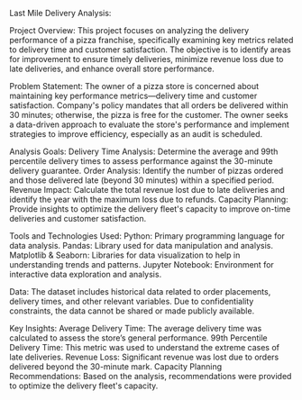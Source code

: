 Last Mile Delivery Analysis:

Project Overview:
This project focuses on analyzing the delivery performance of a pizza franchise, specifically examining key metrics related to delivery time and customer satisfaction. The objective is to identify areas for improvement to ensure timely deliveries, minimize revenue loss due to late deliveries, and enhance overall store performance.

Problem Statement:
The owner of a pizza store is concerned about maintaining key performance metrics—delivery time and customer satisfaction. Company's policy mandates that all orders be delivered within 30 minutes; otherwise, the pizza is free for the customer. The owner seeks a data-driven approach to evaluate the store's performance and implement strategies to improve efficiency, especially as an audit is scheduled.

Analysis Goals:
Delivery Time Analysis: Determine the average and 99th percentile delivery times to assess performance against the 30-minute delivery guarantee.
Order Analysis: Identify the number of pizzas ordered and those delivered late (beyond 30 minutes) within a specified period.
Revenue Impact: Calculate the total revenue lost due to late deliveries and identify the year with the maximum loss due to refunds.
Capacity Planning: Provide insights to optimize the delivery fleet's capacity to improve on-time deliveries and customer satisfaction.

Tools and Technologies Used:
Python: Primary programming language for data analysis.
Pandas: Library used for data manipulation and analysis.
Matplotlib & Seaborn: Libraries for data visualization to help in understanding trends and patterns.
Jupyter Notebook: Environment for interactive data exploration and analysis.

Data:
The dataset includes historical data related to order placements, delivery times, and other relevant variables. Due to confidentiality constraints, the data cannot be shared or made publicly available.

Key Insights:
Average Delivery Time: The average delivery time was calculated to assess the store’s general performance.
99th Percentile Delivery Time: This metric was used to understand the extreme cases of late deliveries.
Revenue Loss: Significant revenue was lost due to orders delivered beyond the 30-minute mark.
Capacity Planning Recommendations: Based on the analysis, recommendations were provided to optimize the delivery fleet's capacity.

